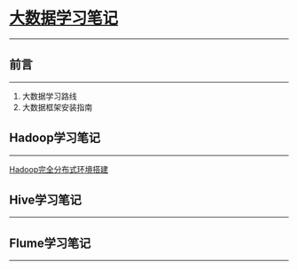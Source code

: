 # [大数据学习笔记](https://github.com/justdoitMr/BigData_doc/blob/master/Hadoop%E5%9F%BA%E7%A1%80%E5%AD%A6%E4%B9%A0.md)
***
## 前言
***
1. 大数据学习路线
2. 大数据框架安装指南
## Hadoop学习笔记
***
[Hadoop完全分布式环境搭建](https://github.com/justdoitMr/BigData_doc/blob/master/Notes/Hadoop%E5%AE%8C%E5%85%A8%E5%88%86%E5%B8%83%E5%BC%8F%E7%8E%AF%E5%A2%83%E6%90%AD%E5%BB%BA.md)






## Hive学习笔记
***




## Flume学习笔记
***


